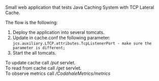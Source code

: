 Small web application that tests Java Caching System with TCP Lateral Cache.  

The flow is the following:  
1. Deploy the application into several tomcats.  
2. Update in cache.conf the following parameter:  
``jcs.auxiliary.LTCP.attributes.TcpListenerPort - make sure the parameter is different;``  
3. Start the all tomcats.  

To update cache call _/put_ servlet.  
To read from cache call _/get_ servlet.  
To observe metrics call _/CodahaleMetrics/metrics_  


